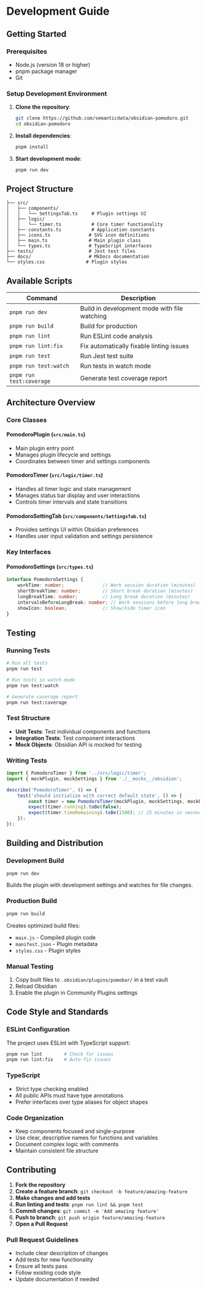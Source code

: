 # Development Guide

## Getting Started

### Prerequisites

- Node.js (version 18 or higher)
- pnpm package manager
- Git

### Setup Development Environment

1. **Clone the repository**:

   ```bash
   git clone https://github.com/semanticdata/obsidian-pomodoro.git
   cd obsidian-pomodoro
   ```

2. **Install dependencies**:

   ```bash
   pnpm install
   ```

3. **Start development mode**:

   ```bash
   pnpm run dev
   ```

## Project Structure

```text
├── src/
│   ├── components/
│   │   └── SettingsTab.ts     # Plugin settings UI
│   ├── logic/
│   │   └── timer.ts           # Core timer functionality
│   ├── constants.ts           # Application constants
│   ├── icons.ts              # SVG icon definitions
│   ├── main.ts               # Main plugin class
│   └── types.ts              # TypeScript interfaces
├── tests/                    # Jest test files
├── docs/                     # MkDocs documentation
└── styles.css               # Plugin styles
```

## Available Scripts

| Command | Description |
|---------|-------------|
| `pnpm run dev` | Build in development mode with file watching |
| `pnpm run build` | Build for production |
| `pnpm run lint` | Run ESLint code analysis |
| `pnpm run lint:fix` | Fix automatically fixable linting issues |
| `pnpm run test` | Run Jest test suite |
| `pnpm run test:watch` | Run tests in watch mode |
| `pnpm run test:coverage` | Generate test coverage report |

## Architecture Overview

### Core Classes

#### PomodoroPlugin (`src/main.ts`)

- Main plugin entry point
- Manages plugin lifecycle and settings
- Coordinates between timer and settings components

#### PomodoroTimer (`src/logic/timer.ts`)

- Handles all timer logic and state management
- Manages status bar display and user interactions
- Controls timer intervals and state transitions

#### PomodoroSettingTab (`src/components/SettingsTab.ts`)

- Provides settings UI within Obsidian preferences
- Handles user input validation and settings persistence

### Key Interfaces

#### PomodoroSettings (`src/types.ts`)

```typescript
interface PomodoroSettings {
    workTime: number;              // Work session duration (minutes)
    shortBreakTime: number;        // Short break duration (minutes)
    longBreakTime: number;         // Long break duration (minutes)
    intervalsBeforeLongBreak: number; // Work sessions before long break
    showIcon: boolean;             // Show/hide timer icon
}
```

## Testing

### Running Tests

```bash
# Run all tests
pnpm run test

# Run tests in watch mode
pnpm run test:watch

# Generate coverage report
pnpm run test:coverage
```

### Test Structure

- **Unit Tests**: Test individual components and functions
- **Integration Tests**: Test component interactions
- **Mock Objects**: Obsidian API is mocked for testing

### Writing Tests

```typescript
import { PomodoroTimer } from '../src/logic/timer';
import { mockPlugin, mockSettings } from './__mocks__/obsidian';

describe('PomodoroTimer', () => {
    test('should initialize with correct default state', () => {
        const timer = new PomodoroTimer(mockPlugin, mockSettings, mockElement);
        expect(timer.running).toBe(false);
        expect(timer.timeRemaining).toBe(1500); // 25 minutes in seconds
    });
});
```

## Building and Distribution

### Development Build

```bash
pnpm run dev
```

Builds the plugin with development settings and watches for file changes.

### Production Build

```bash
pnpm run build
```

Creates optimized build files:

- `main.js` - Compiled plugin code
- `manifest.json` - Plugin metadata
- `styles.css` - Plugin styles

### Manual Testing

1. Copy built files to `.obsidian/plugins/pomobar/` in a test vault
2. Reload Obsidian
3. Enable the plugin in Community Plugins settings

## Code Style and Standards

### ESLint Configuration

The project uses ESLint with TypeScript support:

```bash
pnpm run lint        # Check for issues
pnpm run lint:fix    # Auto-fix issues
```

### TypeScript

- Strict type checking enabled
- All public APIs must have type annotations
- Prefer interfaces over type aliases for object shapes

### Code Organization

- Keep components focused and single-purpose
- Use clear, descriptive names for functions and variables
- Document complex logic with comments
- Maintain consistent file structure

## Contributing

1. **Fork the repository**
2. **Create a feature branch**: `git checkout -b feature/amazing-feature`
3. **Make changes and add tests**
4. **Run linting and tests**: `pnpm run lint && pnpm test`
5. **Commit changes**: `git commit -m 'Add amazing feature'`
6. **Push to branch**: `git push origin feature/amazing-feature`
7. **Open a Pull Request**

### Pull Request Guidelines

- Include clear description of changes
- Add tests for new functionality
- Ensure all tests pass
- Follow existing code style
- Update documentation if needed
